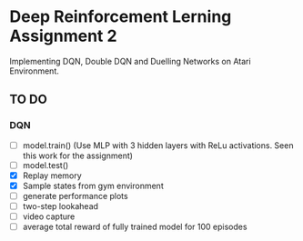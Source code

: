 # Deep Reinforcement Lerning Assignment 2
Implementing DQN, Double DQN and Duelling Networks on Atari Environment.

## TO DO
### DQN
- [ ]  model.train() (Use MLP with 3 hidden layers with ReLu activations. Seen this work for the assignment)
- [ ]  model.test()
- [x] Replay memory
- [x] Sample states from gym environment
- [ ] generate performance plots
- [ ] two-step lookahead
- [ ] video capture
- [ ] average total reward of fully trained model for 100 episodes
